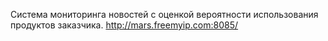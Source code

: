 Система мониторинга новостей с оценкой вероятности использования продуктов заказчика.
http://mars.freemyip.com:8085/
